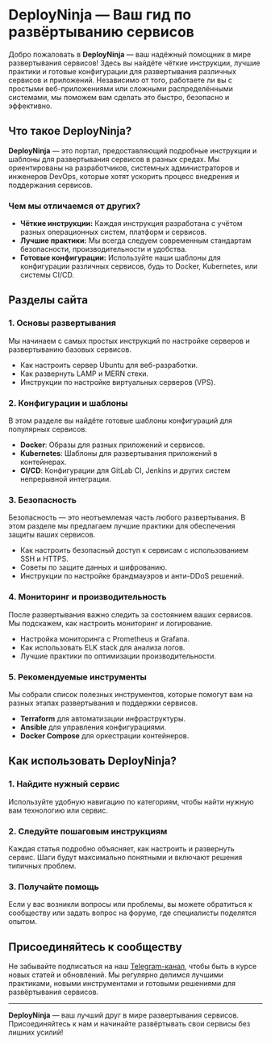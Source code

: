 # DeployNinja — Ваш гид по развёртыванию сервисов

Добро пожаловать в **DeployNinja** — ваш надёжный помощник в мире развертывания сервисов! Здесь вы найдёте чёткие инструкции, лучшие практики и готовые конфигурации для развертывания различных сервисов и приложений. Независимо от того, работаете ли вы с простыми веб-приложениями или сложными распределёнными системами, мы поможем вам сделать это быстро, безопасно и эффективно.

## Что такое DeployNinja?

**DeployNinja** — это портал, предоставляющий подробные инструкции и шаблоны для развертывания сервисов в разных средах. Мы ориентированы на разработчиков, системных администраторов и инженеров DevOps, которые хотят ускорить процесс внедрения и поддержания сервисов.

### Чем мы отличаемся от других?

- **Чёткие инструкции:** Каждая инструкция разработана с учётом разных операционных систем, платформ и сервисов.
- **Лучшие практики:** Мы всегда следуем современным стандартам безопасности, производительности и удобства.
- **Готовые конфигурации:** Используйте наши шаблоны для конфигурации различных сервисов, будь то Docker, Kubernetes, или системы CI/CD.

## Разделы сайта

### 1. Основы развертывания

Мы начинаем с самых простых инструкций по настройке серверов и развертыванию базовых сервисов.

- Как настроить сервер Ubuntu для веб-разработки.
- Как развернуть LAMP и MERN стеки.
- Инструкции по настройке виртуальных серверов (VPS).

### 2. Конфигурации и шаблоны

В этом разделе вы найдёте готовые шаблоны конфигураций для популярных сервисов.

- **Docker**: Образы для разных приложений и сервисов.
- **Kubernetes**: Шаблоны для развертывания приложений в контейнерах.
- **CI/CD**: Конфигурации для GitLab CI, Jenkins и других систем непрерывной интеграции.

### 3. Безопасность

Безопасность — это неотъемлемая часть любого развертывания. В этом разделе мы предлагаем лучшие практики для обеспечения защиты ваших сервисов.

- Как настроить безопасный доступ к сервисам с использованием SSH и HTTPS.
- Советы по защите данных и шифрованию.
- Инструкции по настройке брандмауэров и анти-DDoS решений.

### 4. Мониторинг и производительность

После развертывания важно следить за состоянием ваших сервисов. Мы подскажем, как настроить мониторинг и логирование.

- Настройка мониторинга с Prometheus и Grafana.
- Как использовать ELK stack для анализа логов.
- Лучшие практики по оптимизации производительности.

### 5. Рекомендуемые инструменты

Мы собрали список полезных инструментов, которые помогут вам на разных этапах развертывания и поддержки сервисов.

- **Terraform** для автоматизации инфраструктуры.
- **Ansible** для управления конфигурациями.
- **Docker Compose** для оркестрации контейнеров.

## Как использовать DeployNinja?

### 1. Найдите нужный сервис

Используйте удобную навигацию по категориям, чтобы найти нужную вам технологию или сервис.

### 2. Следуйте пошаговым инструкциям

Каждая статья подробно объясняет, как настроить и развернуть сервис. Шаги будут максимально понятными и включают решения типичных проблем.

### 3. Получайте помощь

Если у вас возникли вопросы или проблемы, вы можете обратиться к сообществу или задать вопрос на форуме, где специалисты поделятся опытом.

## Присоединяйтесь к сообществу

Не забывайте подписаться на наш [Telegram-канал](https://t.me/DeployNinja), чтобы быть в курсе новых статей и обновлений. Мы регулярно делимся лучшими практиками, новыми инструментами и готовыми решениями для развёртывания сервисов.

---

**DeployNinja** — ваш лучший друг в мире развертывания сервисов. Присоединяйтесь к нам и начинайте развёртывать свои сервисы без лишних усилий!

